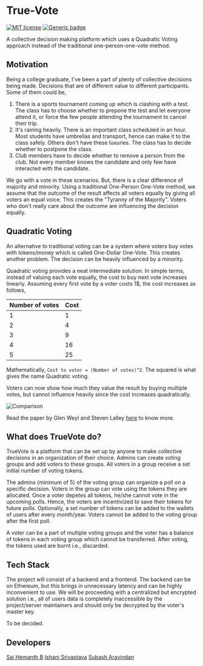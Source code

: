 # True-Vote
[![MIT license](https://img.shields.io/badge/License-MIT-blue.svg)](https://lbesson.mit-license.org/) [![Generic badge](https://img.shields.io/badge/Stage-Ideation-<COLOR>.svg)](https://shields.io/)

A collective decision making platform which uses a Quadratic Voting approach instead of the traditional one-person-one-vote method.

## Motivation

Being a college graduate, I've been a part of plenty of collective decisions being made. Decisions that are of different value to different participants. Some of them could be,

1. There is a sports tournament coming up which is clashing with a test. The class has to choose whether to prepone the test and let everyone attend it, or force the few people attending the tournament to cancel their trip.
2. It's raining heavily. There is an important class scheduled in an hour. Most students have umbrellas and transport, hence can make it to the class safely. Others don't have these luxuries. The class has to decide whether to postpone the class.
3. Club members have to decide whether to remove a person from the club. Not every member knows the candidate and only few have interacted with the candidate.

We go with a vote in these scenarios. But, there is a clear difference of majority and minority. Using a traditional One-Person One-Vote method, we assume that the outcome of the result affects all voters equally by giving all voters an equal voice. This creates the "Tyranny of the Majority". Voters who don't really care about the outcome are influencing the decision equally. 

## Quadratic Voting

An alternative to traditional voting can be a system where voters buy votes with tokens/money which is called One-Dollar One-Vote. This creates another problem. The decision can be heavily influenced by a minority.

Quadratic voting provides a neat intermediate solution. In simple terms, instead of valuing each vote equally, the cost to buy next vote increases linearly. Assuming every first vote by a voter costs 1$, the cost increases as follows,

Number of votes | Cost
--------------- | ----
1               | 1
2               | 4
3               | 9
4               | 16
5               | 25

Mathematically, `Cost to voter = (Number of votes)^2`. The squared is what gives the name Quadratic voting.

Voters can now show how much they value the result by buying multiple votes, but cannot influence heavily since the cost increases quadratically.

![Comparison](https://vitalik.ca/files/posts_files/qv-files/Market7.png?2e)


Read the paper by Glen Weyl and Steven Lalley [here](https://economics.rice.edu/sites/g/files/bxs876/f/Weyl%20(paper)%20-%20Feb%202017.pdf) to know more.

## What does TrueVote do?

TrueVote is a platform that can be set up by anyone to make collective decisions in an organization of their choice. Admins can create voting groups and add voters to these groups. All voters in a group receive a set initial number of voting tokens.

The admins (minimum of 5) of the voting group can organize a poll on a specific decision. Voters in the group can vote using the tokens they are allocated. Once a voter depetes all tokens, he/she cannot vote in the upcoming polls. Hence, the voters are incentivized to save their tokens for future polls. Optionally, a set number of tokens can be added to the wallets of users after every month/year. Voters cannot be added to the voting group after the first poll.

A voter can be a part of multiple voting groups and the voter has a balance of tokens in each voting group which cannot be transferred. After voting, the tokens used are burnt i.e., discarded.

## Tech Stack

The project will consist of a backend and a frontend. The backend can be on Ethereum, but this brings in unnecessary latency and can be highly inconvenient to use. We will be proceeding with a centralized but encrypted solution i.e., all of users data is completely inaccessible by the project/server maintainers and should only be decrypted by the voter's master key.

To be decided.

## Developers

[Sai Hemanth B](https://www.saihemanth.com/)
[Ishani Srivastava](https://github.com/ishanisri/)
[Subash Aravindan](https://github.com/SubashAravindan)
